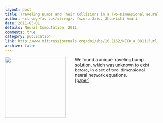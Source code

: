 ```yaml
---
layout: post
title: Traveling Bumps and Their Collisions in a Two-Dimensional Neural Field 
author: <strong>Yao Lu</strong>, Yuzuru Sato, Shun-ichi Amari
date: 2011-05-01
details: Neural Computation, 2011.
comments: true
category: publication
link: http://www.mitpressjournals.org/doi/abs/10.1162/NECO_a_00111?url_ver=Z39.88-2003&rfr_id=ori:rid:crossref.org&rfr_dat=cr_pub%3dpubmed#.VXGbS62lyko
archive: false
---
```


<p>
<img src="{{ "/img/traveling_bumps.png" | prepend: site.url }}" align="left" width="200px" style="margin-right:30px">
We found a unique traveling bump solution, which was unknown to exist before, in a set of two-dimensional neural network equations.<br> 
<a href="http://www.mitpressjournals.org/doi/abs/10.1162/NECO_a_00111?url_ver=Z39.88-2003&rfr_id=ori:rid:crossref.org&rfr_dat=cr_pub%3dpubmed#.VXGbS62lyko">[paper]</a>
</p>
<div style="clear: both"></div>
